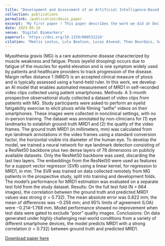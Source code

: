```yaml
---
title: "Development and Assessment of an Artificial Intelligence-Based Tool for Ptosis Measurement in Adult Myasthenia Gravis Patients Using Selfie Video Clips Recorded on Smartphones"
collection: publications
permalink: /publication/docai_paper
excerpt: 'My first paper ! This paper describes the work we did at Doc.ai for ShareCare on Myasthenia gravis (MG) with UCB. We devellopped a Deep Learning model based on ResNet50 to predict a key symptom of MG via selfie. This would allow clinical trials to accept more patients as part of a study in order to scale it, as well as follow almost in real time the evolution of a patients symptoms using an app on their phone.'
date: 2023-05-16
venue: 'Digital Biomarkers'
paperurl: 'https://doi.org/10.1159/000531224'
citation: 'Meelis Lootus, Lulu Beatson, Lucas Atwood, Theo Bourdais, Sandra Steyaert, Chethan Sarabu, Zeenia Framroze, Harriet Dickinson, Jean-Christophe Steels, Emily Lewis, Nirav R Shah, Francesca Rinaldo; Development and Assessment of an Artificial Intelligence-Based Tool for Ptosis Measurement in Adult Myasthenia Gravis Patients Using Selfie Video Clips Recorded on Smartphones. Digit Biomark 2023; https://doi.org/10.1159/000531224'
---
```

Myasthenia gravis (MG) is a rare autoimmune disease characterized by muscle weakness and fatigue. Ptosis (eyelid drooping) occurs due to fatigue of the muscles for eyelid elevation and is one symptom widely used by patients and healthcare providers to track progression of the disease. Margin reflex distance 1 (MRD1) is an accepted clinical measure of ptosis and is typically assessed using a hand-held ruler. In this work, we develop an AI model that enables automated measurement of MRD1 in self-recorded video clips collected using patient smartphones. Methods: A 3-month prospective observational study collected a dataset of video clips from patients with MG. Study participants were asked to perform an eyelid fatigability exercise to elicit ptosis while filming “selfie” videos on their smartphones. These images were collected in nonclinical settings, with no in-person training. The dataset was annotated by non-clinicians for (1) eye landmarks to establish ground truth MRD1 and (2) the quality of the video frames. The ground truth MRD1 (in millimeters, mm) was calculated from eye landmark annotations in the video frames using a standard conversion factor, the horizontal visible iris diameter of the human eye. To develop the model, we trained a neural network for eye landmark detection consisting of a ResNet50 backbone plus two dense layers of 78 dimensions on publicly available datasets. Only the ResNet50 backbone was used, discarding the last two layers. The embeddings from the ResNet50 were used as features for a support vector regressor (SVR) using a linear kernel, for regression to MRD1, in mm. The SVR was trained on data collected remotely from MG patients in the prospective study, split into training and development folds. The model’s performance for MRD1 estimation was evaluated on a separate test fold from the study dataset. Results: On the full test fold (N = 664 images), the correlation between the ground truth and predicted MRD1 values was strong (r = 0.732). The mean absolute error was 0.822 mm; the mean of differences was −0.256 mm; and 95% limits of agreement (LOA) were −0.214–1.768 mm. Model performance showed no improvement when test data were gated to exclude “poor” quality images. Conclusions: On data generated under highly challenging real-world conditions from a variety of different smartphone devices, the model predicts MRD1 with a strong correlation (r = 0.732) between ground truth and predicted MRD1.

[Download paper here](/files/000531224.pdf)
